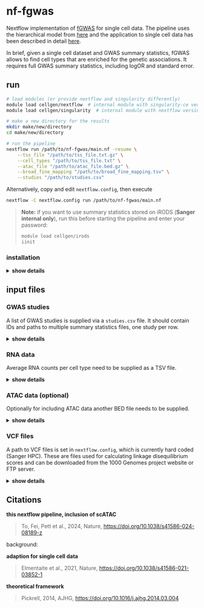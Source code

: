 # nf-fgwas
Nextflow implementation of [fGWAS](https://doi.org/10.1016/j.ajhg.2014.03.004) for single cell data. The pipeline uses the hierarchical model from [here](https://github.com/natsuhiko/PHM) and the application to single cell data has been described in detail [here](https://doi.org/10.1038/s41586-021-03852-1).

In brief, given a single cell dataset and GWAS summary statistics, fGWAS allows to find cell types that are enriched for the genetic associations.
It requires full GWAS summary statistics, including logOR and standard error.

## run

```bash
# load modules (or provide nextflow and singularity differently)
module load cellgen/nextflow  # internal module with singularity-ce version 4.1.0
module load cellgen/singularity  # internal module with nextflow version 24.10.2

# make a new directory for the results
mkdir make/new/directory
cd make/new/directory

# run the pipeline
nextflow run /path/to/nf-fgwas/main.nf -resume \
    --tss_file "/path/to/tss_file.txt.gz" \
    --cell_types "/path/to/tss_file.txt" \
    --atac_file "/path/to/atac_file.bed.gz" \
    --broad_fine_mapping "/path/to/broad_fine_mapping.tsv" \
    --studies "/path/to/studies.csv"
```

Alternatively, copy and edit `nextflow.config`, then execute

```bash
nextflow -C nextflow.config run /path/to/nf-fgwas/main.nf
```

> **Note:** if you want to use summary statistics stored on iRODS (**Sanger internal only**), run this before starting the pipeline and enter your password:
>```bash
>module load cellgen/irods
>iinit
>```

### installation

<details>
<summary><b>show details</b></summary>
<br />

`nextflow` needs to be installed to run the pipeline (obviously).
We recommend `singularity` for providing the software dependencies on an HPC environment.
A `singularity` image can be built via `docker` and a `Dockerfile` is contained in the repository.

Additionally, an already built `docker` image can be downloaded from `quay.io`:

```bash
docker pull quay.io/cellgeni/nf-fgwas
```

And then converted to `singularity`:

```bash
singularity build "nf-fgwas.sif" "docker-daemon://nf-fgwas:latest"
```

To tell nextflow to use the image, replace its path in the `nextflow.config` file.

</details>

## input files

### GWAS studies

A list of GWAS studies is supplied via a `studies.csv` file. It should contain IDs and paths to multiple summary statistics files, one study per row.

<details>
<summary><b>show details</b></summary>
<br />

Each study needs an ID (to name results folders) and summary statistics can be supplied in one of three ways:
1. path to a custom `.bed.gz` file
2. path to a `.parquet` file
3. only the study ID, in this case iRODS will be used to fetch a corresponding file called `<studyID>.parquet` from the Sanger farm (**Sanger internal only**)

The `studies.csv` file could look like this (Empty rows and lines starting with "#" will be ignored):

```
# fetch these studies from the farm
STUDY1
STUDY2

# parquet files
STUDY3,/path/to/study_3.parquet

# custom bed files
STUDY4,/path/to/study_4.bed.gz
```

#### custom files

Full summary statistics can often be downloaded in CSV/TSV format, e.g. from the EBI GWAS catalog in harmonised format.
Make sure that they:
   - are full summary statistics including SNP position, beta value, standard error
   - have genome build version compatible with the transcription start sites in `tss_cell_type_exp.txt.gz` (e.g. GRCh38)

Further, the files need to be transformed into BED format with these columns:
- 1st column: chromosome number (e.g. 1)
- 2nd column: SNP position (e.g. 345435)
- 3rd column: SNP position (e.g. 345435, same as 2nd column)
- 4th column: other allele (e.g. A)
- 5th column: effect allele (e.g. G)
- 6th column: beta value (e.g. 0.5)
- 7th column: standard error (e.g. 0.5)

Finally, the BED file needs to be compressed in block format using `bgzip` and indexed using `tabix`.
The index file `<file_name>.bed.gz.tbi` is expected to be in the same folder as `<file_name>.bed.gz`.

> **Note: a script is available in `bin/check_summ_stat.py` to help prepare custom files.**
See `bin/check_summ_stat.py --help` for more details.
Often summary statistics provided for different studies do not contain all required values or the columns are labelled incorrectly.
The script contains some checks to test the required values are present, as well as potentially converts them is other values are present that allow calculating the ones that are required (beta and standard error).

</details>

### RNA data

Average RNA counts per cell type need to be supplied as a TSV file. 

<details>
<summary><b>show details</b></summary>
<br />

> **Note: a script is available in `bin/prepare_input.py` to help prepare this file from an AnnData object.**
See `bin/prepare_input.py tss --help` for more details.

The TSV file should be:
- a file called `tss_cell_type_exp.txt.gz` (tab separated and gzipped) with one row per gene and:
  - 1st column: chromosome number
  - 2nd column: chromosome position
  - next columns, one for each cell type: mean expression of gene in cell type
  - last column: overall mean expression for the gene
  - sorted ascending by first two columns
  - no header

*(Currently, in addition to the gzipped file, the unzipped version including a header needs to be supplied (`--cell_types`).
This is only to provide the cell type names and will be simplified in the future.)*

</details>

### ATAC data (optional)

Optionally for including ATAC data another BED file needs to be supplied.

<details>
<summary><b>show details</b></summary>
<br />

> **Note: a script is available in `bin/prepare_input.py` to help prepare this file from an AnnData object.**
See `bin/prepare_input.py atac --help` for more details.

- a file ending .bed.gz (`bgzip` compressed and `tabix` indexed) that contains
  - first column: chromosome position
  - second column: peak start position
  - third column: peak end position
  - remaining columns, one for each cell type:
    - 1 or 0 depending on whether peak present in cell type or not
- a file with a cell type mapping between RNA and ATAC (`--broad_fine_mapping`)

The file provided to `--broad_fine_mapping` might look like this:
```
atac_cell_type    rna_cell_type
immune    B_cell
immune    T_cell
epithelial    Goblet
epithelial    Club
```
(note: cell type annotations can also be identical, e.g. if RNA/ATAC comes from the same cells)

</details>

### VCF files

A path to VCF files is set in `nextflow.config`, which is currently hard coded (Sanger HPC).
These are files used for calculating linkage disequilibrium scores and can be downloaded from the 1000 Genomes project website or FTP server.

<details>
<summary><b>show details</b></summary>
<br />

Up-to-date (as of 2025-01-20) VCF files can be found [here](https://ftp.1000genomes.ebi.ac.uk/vol1/ftp/data_collections/1000G_2504_high_coverage/working/20220422_3202_phased_SNV_INDEL_SV/).
Fitting ancestry information: ftp://ftp.1000genomes.ebi.ac.uk/vol1/ftp/technical/working/20130606_sample_info/20130606_g1k.ped.

Usually, the files will have to be filtered for samples of a fitting ancestry, biallelic SNVs, and minor allele frequency >0.001.
In addition, the genome assembly (e.g. GRCh38) should also match with the summary statistics and TSS file.

Filtering the files can be done, e.g. using bcftools:
```bash
WORK_DIR="1000G_filtered_data"
VCF_URL_BASE="https://ftp.1000genomes.ebi.ac.uk/vol1/ftp/data_collections/1000G_2504_high_coverage/working/20220422_3202_phased_SNV_INDEL_SV"
PED_FILE_URL="ftp://ftp.1000genomes.ebi.ac.uk/vol1/ftp/technical/working/20130606_sample_info/20130606_g1k.ped"
POP="EUR"  # European ancestry

mkdir -p ${WORK_DIR} && cd ${WORK_DIR}

echo "Downloading PED file for population information..."
wget -q ${PED_FILE_URL} -O 20130606_g1k.ped

echo "Extracting sample IDs for selected ancestry (${POP})..."
grep "${POP}" 20130606_g1k.ped | awk '{print $2}' > sel_samples.txt

echo "Downloading and processing VCF files..."
for CHROM in {1..22}; do
    echo "    Processing chromosome ${CHROM}..."
    VCF_FILE="CCDG_14151_B01_GRM_WGS_2020-08-05_chr${CHROM}.filtered.shapeit2-duohmm-phased.vcf.gz"
    VCF_URL="${VCF_URL_BASE}/${VCF_FILE}"
    wget -q ${VCF_URL} -O ${VCF_FILE}
    
    # Filter for European samples, biallelic SNVs, and MAF > 0.001
    bcftools view -S sel_samples.txt -v snps -m2 -M2 ${VCF_FILE} | \
        bcftools view --min-af 0.001 --output-type z --output-file chr${CHROM}_filtered.vcf.gz

    # Index the filtered VCF file
    bcftools index chr${CHROM}_filtered.vcf.gz
done
```

</details>

## Citations

**this nextflow pipeline, inclusion of scATAC**

> To, Fei, Pett et al., 2024, Nature, https://doi.org/10.1038/s41586-024-08189-z

background:

**adaption for single cell data**

> Elmentaite et al., 2021, Nature, https://doi.org/10.1038/s41586-021-03852-1

**theoretical framework**

> Pickrell, 2014, AJHG, https://doi.org/10.1016/j.ajhg.2014.03.004
